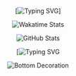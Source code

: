 <div align="center">

[![Typing SVG](https://readme-typing-svg.demolab.com?font=Fira+Code&pause=1000&color=FE428E&center=true&vCenter=true&width=435&lines=Desenvolvedor+Fullstack;Trabalhando+com+RPA;Amante+do+Caf%C3%A9;GoHorse)]

![Wakatime Stats](https://github-readme-stats.vercel.app/api/wakatime?username=luizgup&layout=compact&theme=dark&title_color=FE428E&icon_color=FE428E&text_color=FE428E)

![GitHub Stats](https://github-readme-stats.vercel.app/api?username=LuizGup&show_icons=true&theme=dark&title_color=FE428E&icon_color=FE428E&text_color=FE428E)

[![Typing SVG](https://readme-typing-svg.demolab.com/?lines=O+Aprendizado+Nunca+Acaba;Desafie-se+Constantemente;Não+espere,+ponha+em+prática;A+persistência+é+o+caminho+do+êxito.;Creia+em+si,+mas+...)

![Bottom Decoration](https://github.com/Hydraallen/Hydraallen/blob/main/assets/Bottom_down.svg)

</div>
